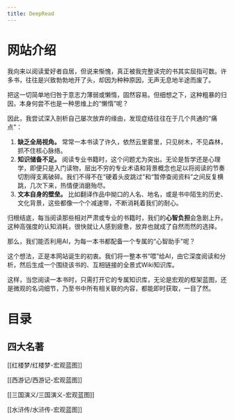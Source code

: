 ```yaml
---
title: DeepRead
---
```


# 网站介绍

我向来以阅读爱好者自居，但说来惭愧，真正被我完整读完的书其实屈指可数。许多书，往往是兴致勃勃地开了头，却因为种种原因，无声无息地半途而废了。

把这一切简单地归咎于意志力薄弱或懒惰，固然容易。但细想之下，这种粗暴的归因，本身何尝不也是一种思维上的“懒惰”呢？

因此，我尝试深入剖析自己屡次放弃的缘由，发现症结往往在于几个共通的“痛点”：

1.  **缺乏全局视角。** 常常一本书读了许久，依然云里雾里，只见树木，不见森林，抓不住核心脉络。
2.  **知识储备不足。** 阅读专业书籍时，这个问题尤为突出。无论是哲学还是心理学，即便只是入门读物，层出不穷的专业术语和背景概念也足以将阅读的节奏切割得支离破碎。我们不得不在“硬着头皮跳过”和“暂停查阅资料”之间反复横跳，几次下来，热情便消磨殆尽。
3.  **文本自身的壁垒。** 比如翻译作品中拗口的人名、地名，或是书中陌生的历史、文化背景，这些都像一个个减速带，不断消耗着我们的耐心。

归根结底，每当阅读那些相对严肃或专业的书籍时，我们的**心智负担**会急剧上升。这种高强度的认知消耗，很快就让人感到疲惫，放弃也就成了自然而然的选择。

那么，我们能否利用AI，为每一本书都配备一个专属的“心智助手”呢？

这个想法，正是本网站诞生的初衷。我们将一整本书“喂”给AI，由它深度阅读和分析，然后生成一个围绕该书的、互相链接的全景式Wiki知识库。

这样，当您阅读一本书时，只需打开它的专属知识库，无论是宏观的框架蓝图，还是微观的名词细节，乃至书中所有相关联的内容，都能即时获取，一目了然。


# 目录

## 四大名著
[[红楼梦/红楼梦-宏观蓝图]]

[[西游记/西游记-宏观蓝图]]

[[三国演义/三国演义-宏观蓝图]]

[[水浒传/水浒传-宏观蓝图]]
